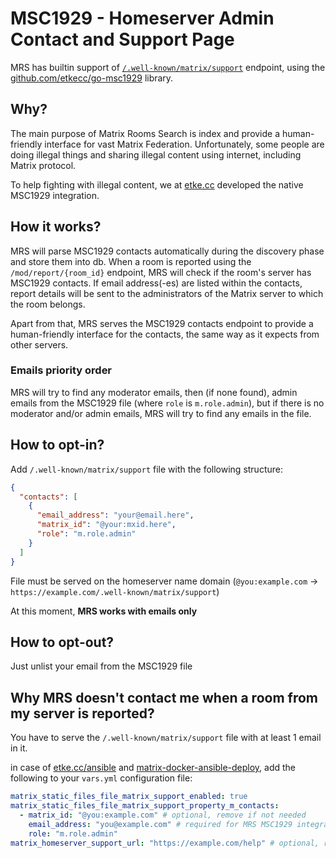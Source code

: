 # MSC1929 - Homeserver Admin Contact and Support Page

MRS has builtin support of [`/.well-known/matrix/support`](https://spec.matrix.org/latest/client-server-api/#getwell-knownmatrixsupport) endpoint, using the [github.com/etkecc/go-msc1929](https://github.com/etkecc/go-msc1929) library.

## Why?

The main purpose of Matrix Rooms Search is index and provide a human-friendly interface for vast Matrix Federation.
Unfortunately, some people are doing illegal things and sharing illegal content using internet, including Matrix protocol.

To help fighting with illegal content, we at [etke.cc](https://etke.cc) developed the native MSC1929 integration.

## How it works?

MRS will parse MSC1929 contacts automatically during the discovery phase and store them into db.
When a room is reported using the `/mod/report/{room_id}` endpoint, MRS will check if the room's server
has MSC1929 contacts. If email address(-es) are listed within the contacts, report details will be sent
to the administrators of the Matrix server to which the room belongs.

Apart from that, MRS serves the MSC1929 contacts endpoint to provide a human-friendly interface for the contacts,
the same way as it expects from other servers.

### Emails priority order

MRS will try to find any moderator emails, then (if none found), admin emails from the MSC1929 file (where `role` is `m.role.admin`),
but if there is no moderator and/or admin emails, MRS will try to find any emails in the file.

## How to opt-in?

Add `/.well-known/matrix/support` file with the following structure:

```json
{
  "contacts": [
    {
      "email_address": "your@email.here",
      "matrix_id": "@your:mxid.here",
      "role": "m.role.admin"
    }
  ]
}
```
File must be served on the homeserver name domain (`@you:example.com` -> `https://example.com/.well-known/matrix/support`)

At this moment, **MRS works with emails only**

## How to opt-out?

Just unlist your email from the MSC1929 file

## Why MRS doesn't contact me when a room from my server is reported?

You have to serve the `/.well-known/matrix/support` file with at least 1 email in it.

in case of [etke.cc/ansible](https://github.com/etkecc/ansible) and [matrix-docker-ansible-deploy](https://github.com/spantaleev/matrix-docker-ansible-deploy), add the following to your `vars.yml` configuration file:

```yaml
matrix_static_files_file_matrix_support_enabled: true
matrix_static_files_file_matrix_support_property_m_contacts:
  - matrix_id: "@you:example.com" # optional, remove if not needed
    email_address: "you@example.com" # required for MRS MSC1929 integration
    role: "m.role.admin"
matrix_homeserver_support_url: "https://example.com/help" # optional, remove if not needed
```
